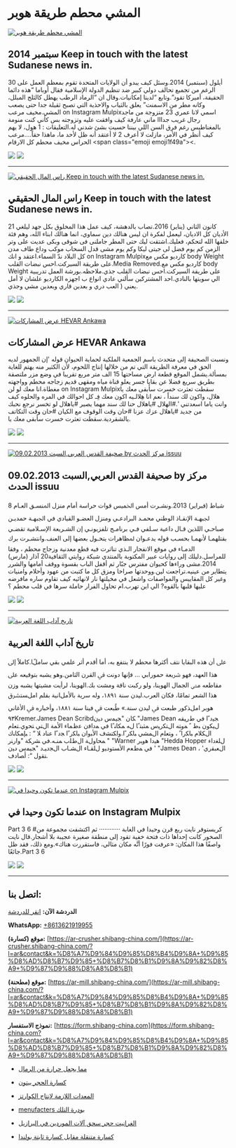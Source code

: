 # المشي محطم طريقة هوبر

<a href="https://swt.shibang-china.com/?l=ar&img&k=%D8%A7%D9%84%D9%85%D8%B4%D9%8A+%D9%85%D8%AD%D8%B7%D9%85+%D8%B7%D8%B1%D9%8A%D9%82%D8%A9+%D9%87%D9%88%D8%A8%D8%B1" target="_blank">![المشي محطم طريقة هوبر](http://static.shibang-china.com/all-800x300/352.jpg)</a>

## سبتمبر 2014 Keep in touch with the latest Sudanese news in.
30 أيلول (سبتمبر) 2014.وسئل كيف يبدو أن الولايات المتحدة تقوم بمعظم العمل على الرغم من تجميع تحالف دولي كبير ضد تنظيم الدولة الإسلامية فقال أوباما “هذه دائما الحقيقة، أميركا تقود”.وتابع “لدينا إمكانيات.وقال ان “الرماد الرطب يهطل كالثلج المبلل، وكانه مطر من الاسمنت” يعلق بالثياب والاحذية التي تصبح ثقيلة جدا حتى يصعب المشي.مخيف مرعب on Instagram Mulpixاسمي لانا عمري 23 متزوجة من ماجد رجال غريب جدااا ماني عارفة كيف وافقت عليه وتزوجته بس كأني كنت منومة بالمغناطيس رغم فرق السن اللي بيننا حسيت بشئ شدني له.التعليقات : 1 هول، لا يهم كيف أنظر في الأمر، مازلت لا أعرف 2 لا أعتقد أنه ظل لأحد ما، ماهذا حقاً….مرعب الحراس مخيف محطم كل الارقام &lt;span class=&quot;emoji emoji1f49a&quot;&gt;&lt;.


<a href="https://whatsapp.shibangsoft.com/WhatsApp.php" target="_blank" title="WhatsApp">![](http://static.shibang-china.com/icon/whatsapp.png)</a> <a href="https://swt.shibang-china.com/?l=ar&icon&k=%D8%A7%D9%84%D9%85%D8%B4%D9%8A+%D9%85%D8%AD%D8%B7%D9%85+%D8%B7%D8%B1%D9%8A%D9%82%D8%A9+%D9%87%D9%88%D8%A8%D8%B1" target="_blank">![](http://static.shibang-china.com/icon/chat-ar.png)</a>

---

<a href="https://swt.shibang-china.com/?l=ar&img&k=%D8%A7%D9%84%D9%85%D8%B4%D9%8A+%D9%85%D8%AD%D8%B7%D9%85+%D8%B7%D8%B1%D9%8A%D9%82%D8%A9+%D9%87%D9%88%D8%A8%D8%B1" target="_blank">![راس المال الحقيقي Keep in touch with the latest Sudanese news in.](http://static.shibang-china.com/all-800x300/977.jpg)</a>

## راس المال الحقيقي Keep in touch with the latest Sudanese news in.
21 كانون الثاني (يناير) 2016.تصاب بالدهشة، كيف عمل هذا المخلوق بكل جهد ليلغي الأديان كل الاديان، ليعمل لفكرة ان ليس هنالك دين سماوي، انما هنالك ابناء الله، وهم فئة خلقها الله لتحكم، فعليك.اشتقت ليك حتى المطر جاملنى فى شوقى وبكى عديت على وتر الزمن كم يوم فضل لى جيتى ليكا وكم يوم مشى قدل السحاب موكب وداع طاف مدن كل البلاد ندّ السماء.اعتقد و انك on Instagram Mulpixكارديو مكس مع body Weight على طريقة السيركت.احس نبضات القلب.Media Removed.كارديو مكس مع body Weight على طريقة السيركت.احس نبضات القلب جذي.ملاحظه.بورشة العمل تدريبية الي سويتها بالنادي.احد المشتركين سألني عادي انواع ب اجهزه الكارديو علشان لا أمل يعني ( العب دري و بعدين قاري وبعدين مشي وجذي.


<a href="https://whatsapp.shibangsoft.com/WhatsApp.php" target="_blank" title="WhatsApp">![](http://static.shibang-china.com/icon/whatsapp.png)</a> <a href="https://swt.shibang-china.com/?l=ar&icon&k=%D8%A7%D9%84%D9%85%D8%B4%D9%8A+%D9%85%D8%AD%D8%B7%D9%85+%D8%B7%D8%B1%D9%8A%D9%82%D8%A9+%D9%87%D9%88%D8%A8%D8%B1" target="_blank">![](http://static.shibang-china.com/icon/chat-ar.png)</a>

---

<a href="https://swt.shibang-china.com/?l=ar&img&k=%D8%A7%D9%84%D9%85%D8%B4%D9%8A+%D9%85%D8%AD%D8%B7%D9%85+%D8%B7%D8%B1%D9%8A%D9%82%D8%A9+%D9%87%D9%88%D8%A8%D8%B1" target="_blank">![عرض المشاركات HEVAR Ankawa](http://static.shibang-china.com/all-800x300/1070.jpg)</a>

## عرض المشاركات HEVAR Ankawa
ونسبت الصحيفة إلى متحدث باسم الجمعية الملكية لحماية الحيوان قوله &#39;إن الجمهور لديه الحق في معرفة الطريقة التي تم من خلالها إنتاج اللحوم، لأن الكثير منه يهتم للغاية بمسألة.يشمل الموقع قطعة ارض مساحتها 15 الف متر مربع تقريبا في وضع مزر ملتصقة بطريق سريع فضلا عن بقايا جسر يعلو قناة مياه ومقهى قديم زجاجه محطم وواجهته مغطاة.انا معك لو لن on Instagram Mulpixسقطت تعثرت خسرت سأبقى معك يا هلال، واكون لك سنداً ، نعم انا هِلالـيه اكون معك فِـ كل احوالك في المره والحلوه كيف وانت ياما اسعدتني &#39;.#الهلال #ياهلال حنا لك سند مهما يصير #ياهلال لو تخسر نرجع نحبك من جديد #ياهلال عزك عزنا #حان وقت الوقوف مع الكيان #حان وقت التكاتف يالشقردية.سقطت تعثرت خسرت سأبقى معك يا.


<a href="https://whatsapp.shibangsoft.com/WhatsApp.php" target="_blank" title="WhatsApp">![](http://static.shibang-china.com/icon/whatsapp.png)</a> <a href="https://swt.shibang-china.com/?l=ar&icon&k=%D8%A7%D9%84%D9%85%D8%B4%D9%8A+%D9%85%D8%AD%D8%B7%D9%85+%D8%B7%D8%B1%D9%8A%D9%82%D8%A9+%D9%87%D9%88%D8%A8%D8%B1" target="_blank">![](http://static.shibang-china.com/icon/chat-ar.png)</a>

---

<a href="https://swt.shibang-china.com/?l=ar&img&k=%D8%A7%D9%84%D9%85%D8%B4%D9%8A+%D9%85%D8%AD%D8%B7%D9%85+%D8%B7%D8%B1%D9%8A%D9%82%D8%A9+%D9%87%D9%88%D8%A8%D8%B1" target="_blank">![صحيفة القدس العربي,السبت 09.02.2013 by مركز الحدث issuu](http://static.shibang-china.com/all-800x300/988.jpg)</a>

## صحيفة القدس العربي,السبت 09.02.2013 by مركز الحدث issuu
8 شباط (فبراير) 2013.وﻧﺸـﺮت أﻣﺲ اﳋﻤﻴﺲ ﻗﻮات ﺣﺮاﺳﺔ أﻣﺎم ﻣﻨﺰل اﳌﻨﺴـﻖ اﻟﻌـﺎم ﳉﺒﻬـﺔ اﻹﻧﻘـﺎذ اﻟﻮﻃﻨﻲ ﻣﺤﻤـﺪ اﻟﺒﺮادﻋـﻲ وﻣﻨﺰل اﻟﻌﻀـﻮ اﻟﻘﻴﺎدي ﻓﻲ اﳉﺒﻬـﺔ ﺣﻤﺪﻳـﻦ ﺻﺒﺎﺣـﻲ اﻟﻠﺬﻳﻦ ﻗـﺎل داﻋﻴﺔ ﺳـﻠﻔﻲ ﻓـﻲ ﺑﺮﻧﺎﻣـﺞ ﺗﻠﻔﺰﻳﻮﻧـﻲ إن اﻟﺸـﺮﻳﻌﺔ اﻹﺳـﻼﻣﻴﺔ ﺗﻘﻀـﻲ ﺑﻘﺘﻠﻬﻤـﺎ ﻷﻧﻬﻤـﺎ ﺑﺤﺴـﺐ ﻗﻮﻟﻪ ﻳﺪﻋـﻮان ﳌﻈﺎﻫﺮات ﻳﺘﺤـﻮل ﺑﻌﻀﻬﺎ إﻟﻰ اﻟﻌﻨﻒ.واﻧﺘﺸـﺮت ﺑﺮك اﻟﺪﻣـﺎء ﻓﻲ ﻣﻮﻗﻊ اﻻﻧﻔﺠﺎر اﻟـﺬي ﺗﻨﺎﺛﺮت ﻓﻴﻪ ﻗﻄﻊ ﻣﻌﺪﻧﻴﺔ وزﺟﺎج ﻣﺤﻄﻢ ، وﻓﻘﺎ ﻟﻠﻤﺮاﺳﻞ.دليلك إلى روايات عبير المكتوبة بالمنتدي شبكة روايتي الثقافية20 آذار (مارس) 2014.مشى وراءها كحيوان مفترس جبّار ثم أقفل الباب بقسوة ووقف أمامها والشرر يتطاير من عينيه.تراجعت لين.ووحدتها صراخا ومزق كل ما كتبت من عهود وأحلام وامنيات وغير كل المقاييس والمواصفات واشعل في مخيلتها نار لانهائيه كيف تقاوم ساره مافرضه عليها قلبها بالقوه? الي اين تهرب.ام تحاول الفرار حاملة سرها في قلب محطم ؟


<a href="https://whatsapp.shibangsoft.com/WhatsApp.php" target="_blank" title="WhatsApp">![](http://static.shibang-china.com/icon/whatsapp.png)</a> <a href="https://swt.shibang-china.com/?l=ar&icon&k=%D8%A7%D9%84%D9%85%D8%B4%D9%8A+%D9%85%D8%AD%D8%B7%D9%85+%D8%B7%D8%B1%D9%8A%D9%82%D8%A9+%D9%87%D9%88%D8%A8%D8%B1" target="_blank">![](http://static.shibang-china.com/icon/chat-ar.png)</a>

---

<a href="https://swt.shibang-china.com/?l=ar&img&k=%D8%A7%D9%84%D9%85%D8%B4%D9%8A+%D9%85%D8%AD%D8%B7%D9%85+%D8%B7%D8%B1%D9%8A%D9%82%D8%A9+%D9%87%D9%88%D8%A8%D8%B1" target="_blank">![تاريخ آداب اللغة العربية](http://static.shibang-china.com/all-800x300/519.jpg)</a>

## تاريخ آداب اللغة العربية
ﻋﲆ أن ﻫﺬه اﻟﺒﻘﺎﻳﺎ ﻧﺘﻒ أﻛﺜﺮﻫﺎ ﻣﺤﻄﻢ ﻻ ﻳﻨﺘﻔﻊ ﺑﻪ، أﻣﺎ أﻗﺪم أﺛﺮ ﻋﻠﻤﻲ ﺑﻘﻲ ﺳﺎملًﺎ.ﻛﺎﻣﻼً إﱃ ﻫﺬا اﻟﻌﻬﺪ، ﻓﻬﻮ ﴍﻳﻌﺔ ﺣﻤﻮراﺑﻲ … ﻓﺈﻧﻬﺎ دوﻧﺖ ﰲ اﻟﻘﺮن اﻟﺜﺎﻣﻦ.وﻫﻮ ﻳﺸﺒﻪ ﺑﺘﻮﻗﻴﻌﻪ ﻋﲆ ﻣﻘﺎﻃﻌﻪ ﻣﴚ اﻟﺠﻤﺎل اﻟﻬﻮﻳﻨﺎ، وﻟﻮ رﻛﺒﺖ ﻧﺎﻗﺔ وﻣﺸﺖ ﺑﻚ.اﻟﻬﻮﻳﻨﺎ، ﻟﺮأﻳﺖ ﻣﺸﻴﺘﻬﺎ ﻳﺸﺒﻪ وزن ﻫﺬا اﻟﺸﻌﺮ ﺗﻤﺎﻣًﺎ، ﻓﻜﺎن اﻟﻌﺮب.ﻟﻴﺪن ﺳﻨﺔ ١٨٩١، وﻟﻪ ﺳرية ﺑﺎﻷملﺎﻧﻴﺔ ﺑﻘﻠﻢ املﺴﺘﴩق ﻫﻮﺑﺮ املﺬﻛﻮر ﻃﺒﻌﺖ ﰲ ﻟﻴﺪن ﺳﻨﺔ.» ﻃُﺒﻌﺖ ﰲ ﻓﻴﻨﺎ ﺳﻨﺔ ١٨٨١، وأﺧﺒﺎره ﰲ اﻷﻏﺎﻧﻲ ٩٣Kremer.James Dean Scribdﻜﺎﻥ &quot;ﺠﻴﻤﺱ ﺩﻴﻥ &quot;James Dean ﺠﻴﺩﹰﺍ ﻓﻲ ﻁﺭﻴﻘﻪ ﻝﻴﻜﻭﻥ ﺒﻁ ﹰ ﻤﻭﺘﻪ ﺍﻝﺘﻜﺭﻴﺱ ﻤﺜﺒﺘﹰﺎ ﻝﻪ ﻤﻜﺎﻨﹰﺎ ﻓﻲ ﻤﺩﺍﻓﻥ ﻋﻅﻤﺎﺀ ﺍﻷﻤﺔ ﺍﻝﺘﻲ ﺘﺤﻭﻱ.ﺘﻌﻠﻡ ﺍﻝﻜﻼﻡ ﺒﺎﻜﺭﺍﹰ ، ﻭﺘﻌﻠﻡ ﺍﻝﻤﺸﻲ ﺒﺎﻜﺭﹰﺍ.ﻭﺍﻜﺘﺸﻑ ﺍﻷﺒﻭﺍﻥ ﺒﺎﻜﺭﹰﺍ ﺠﺩﹰﺍ ﻋﻨﺎﺩ ﻼ “ : ﺒﺈﻤﻜﺎﻨﻙ ﻤﺤﺎﻭﻝﺔ ﺍﻝﻁﻠﺏ ﻤﻨـﻪ.ﻓﻲ ﺸﺭﻜﺔ &quot;ﻭﺍﺭﻨﺭ &quot; &quot;Warner ﻫﻴﺩﺍ ﻫﻭﺒﺭ &quot;Hedda Hopper ﻝﻠﻐﺩﺍﺀ ﻓﻲ ﻤﻁﻌﻡ ﺍﻷﺴﺘﻭﺩﻴﻭ ﻝﻠﻘـﺎﺀ ﺍﻝﺸـﺎﺏ ﺍﻝﺠﺩﻴـﺩ &quot;ﺠﻴﻤﺱ ﺩﻴﻥ &#39; &quot;James Dean ﺍﻝﻌﺒﻘﺭﻱ&#39; ، ﺘﻘﻭل “: ﺃﺼﺎﺩﻑ.


<a href="https://whatsapp.shibangsoft.com/WhatsApp.php" target="_blank" title="WhatsApp">![](http://static.shibang-china.com/icon/whatsapp.png)</a> <a href="https://swt.shibang-china.com/?l=ar&icon&k=%D8%A7%D9%84%D9%85%D8%B4%D9%8A+%D9%85%D8%AD%D8%B7%D9%85+%D8%B7%D8%B1%D9%8A%D9%82%D8%A9+%D9%87%D9%88%D8%A8%D8%B1" target="_blank">![](http://static.shibang-china.com/icon/chat-ar.png)</a>

---

<a href="https://swt.shibang-china.com/?l=ar&img&k=%D8%A7%D9%84%D9%85%D8%B4%D9%8A+%D9%85%D8%AD%D8%B7%D9%85+%D8%B7%D8%B1%D9%8A%D9%82%D8%A9+%D9%87%D9%88%D8%A8%D8%B1" target="_blank">![عندما تكون وحيدا في on Instagram Mulpix](http://static.shibang-china.com/all-800x300/33.jpg)</a>

## عندما تكون وحيدا في on Instagram Mulpix
Part 3 6 #كريستوفر نايت ربع قرن وحيدا في الغابة ············ ثم اكتشفت مجموعة من الصخور كانت إحداها ذات فتحة خفية تقود إلى منطقة صغيرة عجيبة بلا أشجار.قال نايت واصفًا هذا المكان: «عرفت فورًا أنَّه مكان مثالي، فاستقررت هناك».ومع ذلك، فقد ظل جائعًا.Part 3 6

<a href="https://whatsapp.shibangsoft.com/WhatsApp.php" target="_blank" title="WhatsApp">![](http://static.shibang-china.com/icon/whatsapp.png)</a> <a href="https://swt.shibang-china.com/?l=ar&icon&k=%D8%A7%D9%84%D9%85%D8%B4%D9%8A+%D9%85%D8%AD%D8%B7%D9%85+%D8%B7%D8%B1%D9%8A%D9%82%D8%A9+%D9%87%D9%88%D8%A8%D8%B1" target="_blank">![](http://static.shibang-china.com/icon/chat-ar.png)</a>

---
## اتصل بنا:

**الدردشة الآن:** [انقر للدردشة](https://swt.shibang-china.com?l=ar&contact&k=%D8%A7%D9%84%D9%85%D8%B4%D9%8A+%D9%85%D8%AD%D8%B7%D9%85+%D8%B7%D8%B1%D9%8A%D9%82%D8%A9+%D9%87%D9%88%D8%A8%D8%B1)

**WhatsApp:**  [+8613621919955](https://whatsapp.shibangsoft.com/WhatsApp.php)

**موقع (كسارة):** [https://ar-crusher.shibang-china.com/](https://ar-crusher.shibang-china.com/?l=ar&contact&k=%D8%A7%D9%84%D9%85%D8%B4%D9%8A+%D9%85%D8%AD%D8%B7%D9%85+%D8%B7%D8%B1%D9%8A%D9%82%D8%A9+%D9%87%D9%88%D8%A8%D8%B1)

**موقع (مطحنة):** [https://ar-mill.shibang-china.com/](https://ar-mill.shibang-china.com/?l=ar&contact&k=%D8%A7%D9%84%D9%85%D8%B4%D9%8A+%D9%85%D8%AD%D8%B7%D9%85+%D8%B7%D8%B1%D9%8A%D9%82%D8%A9+%D9%87%D9%88%D8%A8%D8%B1)

**نموذج الاستفسار:** [https://form.shibang-china.com](https://form.shibang-china.com?l=ar&contact&k=%D8%A7%D9%84%D9%85%D8%B4%D9%8A+%D9%85%D8%AD%D8%B7%D9%85+%D8%B7%D8%B1%D9%8A%D9%82%D8%A9+%D9%87%D9%88%D8%A8%D8%B1)

* [مما يجعل حرارة من الرمال](../28/%D9%85%D9%85%D8%A7%20%D9%8A%D8%AC%D8%B9%D9%84%20%D8%AD%D8%B1%D8%A7%D8%B1%D8%A9%20%D9%85%D9%86%20%D8%A7%D9%84%D8%B1%D9%85%D8%A7%D9%84.md)

* [كسارة الحجر بيتون](../29/%D9%83%D8%B3%D8%A7%D8%B1%D8%A9%20%D8%A7%D9%84%D8%AD%D8%AC%D8%B1%20%D8%A8%D9%8A%D8%AA%D9%88%D9%86.md)

* [المعدات اللازمة لإنتاج الكوارتز](../26/%D8%A7%D9%84%D9%85%D8%B9%D8%AF%D8%A7%D8%AA%20%D8%A7%D9%84%D9%84%D8%A7%D8%B2%D9%85%D8%A9%20%D9%84%D8%A5%D9%86%D8%AA%D8%A7%D8%AC%20%D8%A7%D9%84%D9%83%D9%88%D8%A7%D8%B1%D8%AA%D8%B2.md)

* [menufacters بودرة التلك](../28/menufacters%20%D8%A8%D9%88%D8%AF%D8%B1%D8%A9%20%D8%A7%D9%84%D8%AA%D9%84%D9%83.md)

* [الغرانيت حجر سحق آلات الموردين في البرازيل](../29/%D8%A7%D9%84%D8%BA%D8%B1%D8%A7%D9%86%D9%8A%D8%AA%20%D8%AD%D8%AC%D8%B1%20%D8%B3%D8%AD%D9%82%20%D8%A2%D9%84%D8%A7%D8%AA%20%D8%A7%D9%84%D9%85%D9%88%D8%B1%D8%AF%D9%8A%D9%86%20%D9%81%D9%8A%20%D8%A7%D9%84%D8%A8%D8%B1%D8%A7%D8%B2%D9%8A%D9%84.md)

* [كسارة متنقلة مقابل كسارة ثابتة بولندا](../27/%D9%83%D8%B3%D8%A7%D8%B1%D8%A9%20%D9%85%D8%AA%D9%86%D9%82%D9%84%D8%A9%20%D9%85%D9%82%D8%A7%D8%A8%D9%84%20%D9%83%D8%B3%D8%A7%D8%B1%D8%A9%20%D8%AB%D8%A7%D8%A8%D8%AA%D8%A9%20%D8%A8%D9%88%D9%84%D9%86%D8%AF%D8%A7.md)
